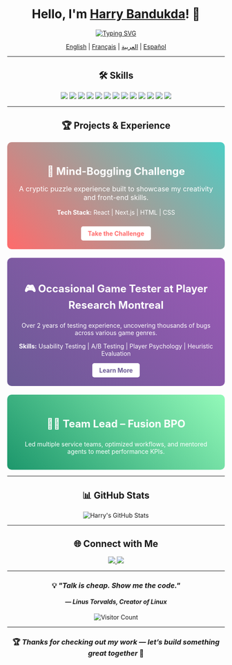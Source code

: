 <div align="center">

# Hello, I'm [Harry Bandukda](https://harrybandukda.github.io)! 👋

[![Typing SVG](https://readme-typing-svg.herokuapp.com?font=Press+Start+2P&size=30&pause=1000&color=00F7E7&center=true&vCenter=true&width=435&lines=Front+End;Full+Stack+Dev)](https://git.io/typing-svg)

[English](README.md) | [Français](README_FR.md) | [العربية](README_AR.md) | [Español](README_ES.md)

---

## 🛠️ Skills

<p align="center">
  <img src="https://img.shields.io/badge/-React-61DAFB?style=for-the-badge&logo=react&logoColor=black"/>
  <img src="https://img.shields.io/badge/-Next.js-000000?style=for-the-badge&logo=next.js&logoColor=white"/>
  <img src="https://img.shields.io/badge/-Node.js-339933?style=for-the-badge&logo=node.js&logoColor=white"/>
  <img src="https://img.shields.io/badge/-JavaScript-F7DF1E?style=for-the-badge&logo=javascript&logoColor=black"/>
  <img src="https://img.shields.io/badge/-HTML5-E34F26?style=for-the-badge&logo=html5&logoColor=white"/>
  <img src="https://img.shields.io/badge/-CSS3-1572B6?style=for-the-badge&logo=css3&logoColor=white"/>
  <img src="https://img.shields.io/badge/-Java-007396?style=for-the-badge&logo=java&logoColor=white"/>
  <img src="https://img.shields.io/badge/-Python-3776AB?style=for-the-badge&logo=python&logoColor=white"/>
  <img src="https://img.shields.io/badge/-C++-00599C?style=for-the-badge&logo=c%2B%2B&logoColor=white"/>
  <img src="https://img.shields.io/badge/-CSharp-239120?style=for-the-badge&logo=c-sharp&logoColor=white"/>
  <img src="https://img.shields.io/badge/-PostgreSQL-336791?style=for-the-badge&logo=postgresql&logoColor=white"/>
  <img src="https://img.shields.io/badge/-MSSQL-CC2927?style=for-the-badge&logo=microsoftsqlserver&logoColor=white"/>
  <img src="https://img.shields.io/badge/-Unreal%20Engine%205-313131?style=for-the-badge&logo=unreal-engine&logoColor=white"/>
</p>

---

## 🏆 Projects & Experience

<div style="background: linear-gradient(45deg, #FF6B6B, #4ECDC4); padding: 20px; border-radius: 10px; margin-bottom: 20px;">
  <h3 style="color: #fff; font-size: 24px; margin-bottom: 10px;">🧠 Mind-Boggling Challenge</h3>
  <p style="color: #fff; font-size: 16px;">A cryptic puzzle experience built to showcase my creativity and front-end skills.</p>
  <p style="color: #fff;"><strong>Tech Stack:</strong> React | Next.js | HTML | CSS</p>
  <a href="https://harrybandukda.github.io/secret.html" style="display: inline-block; background-color: #fff; color: #FF6B6B; padding: 8px 16px; text-decoration: none; border-radius: 5px; font-weight: bold; margin-top: 10px;">Take the Challenge</a>
</div>

<div style="background: linear-gradient(45deg, #6B5B95, #9B59B6); padding: 20px; border-radius: 10px; margin-bottom: 20px;">
  <h3 style="color: #fff; font-size: 24px;">🎮 Occasional Game Tester at Player Research Montreal</h3>
  <p style="color: #fff;">Over 2 years of testing experience, uncovering thousands of bugs across various game genres.</p>
  <p style="color: #fff;"><strong>Skills:</strong> Usability Testing | A/B Testing | Player Psychology | Heuristic Evaluation</p>
  <a href="https://www.playerresearch.com/" style="display: inline-block; background-color: #fff; color: #6B5B95; padding: 8px 16px; text-decoration: none; border-radius: 5px; font-weight: bold;">Learn More</a>
</div>

<div style="background: linear-gradient(45deg, #1D976C, #93F9B9); padding: 20px; border-radius: 10px;">
  <h3 style="color: #fff; font-size: 24px;">👨‍💼 Team Lead – Fusion BPO</h3>
  <p style="color: #fff;">Led multiple service teams, optimized workflows, and mentored agents to meet performance KPIs.</p>
</div>

---

## 📊 GitHub Stats

![Harry's GitHub Stats](https://github-readme-streak-stats.herokuapp.com/?user=harrybandukda&theme=radical)

---

## 🌐 Connect with Me

<p align="center">
  <a href="https://www.linkedin.com/in/harry-bandukda">
    <img src="https://img.shields.io/badge/-LinkedIn-0077B5?style=for-the-badge&logo=linkedin&logoColor=white"/>
  </a>
  <a href="https://harrybandukda.github.io">
    <img src="https://img.shields.io/badge/-Portfolio-000000?style=for-the-badge&logo=react&logoColor=white"/>
  </a>
</p>

---

### 💡 *"Talk is cheap. Show me the code."*  
#### — *Linus Torvalds, Creator of Linux*

![Visitor Count](https://profile-counter.glitch.me/harrybandukda/count.svg)

---

### 🏆 *Thanks for checking out my work — let’s build something great together* 🚀

</div>
